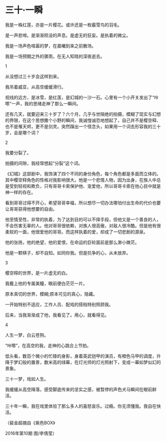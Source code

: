 # 三十·一瞬

我是一株红莲，亦是一片樱花。或许还是一枚霰雪鸟的羽毛。 

是一声悲啼。是渐渐陨没的声息。是虚无的狂妄。是执着的微尘。 

我是一场声色喧嚣的梦，在晨曦到来之前散场。 

我是一场预期之外的骤雨，在无人知晓的深夜逝去。 

1 

从没想过三十岁会这样到来。 

我吊着威亚，从高空缓缓滑行。 

视线的远方，是冰雪，是红莲，是幻城的一沙一石。心里有一个小开关发出了“咔嚓”一声，我的思绪走神了那么一瞬间。 

还有几天，就要迎来三十岁了？六个月，几乎与世隔绝的拍摄，模糊了现实与幻想的界限，在这个思想撒个小野的瞬间，我诚惶诚恐地想起了，自己并不是樱空释、也不是罹天烬，更不是剑灵。突然蹿出一个怪念头，如果用一个词去形容我的三十岁，会是哪个词？ 

2 

我要分裂了。 

拍摄的间隙，我经常想起“分裂”这个词。 

《幻城》这部剧中，我饰演了四个不同的身份角色，每个角色都是多面而立体的。其中樱空释角色的性格对我影响很大。他是一个悲情人物，因为出身，在族人中总是受到轻视和欺负，只有哥哥卡索保护他、宠爱他，所以哥哥卡索在他心目中就是神一样的存在。 

看到哥哥过得不开心，希望哥哥幸福，所以想尽一切办法哪怕付出生命的代价也要让哥哥获得他想要的自由。 

他至情至性，非常的执着，为了达到目的可以不择手段，但他又是一个善良的人，不会伤害无辜的人。他对哥哥很依赖，对族人很高傲，对敌人很冷酷。但是他有很柔软的一面，他很爱他的哥哥。而这样执着的爱，却成了一切悲剧的源泉。 

他的张扬，他的绝望，他的爱恨，在命运的巨轮面前是那么渺小微茫。 

他是一颗棋子，却不自知。如同你我。但是抗争的心，从未放弃。 

3 

樱空释的世界，是一片虚无的白。 

我戴上他的专属美瞳，眼前便白茫茫一片。 

原本真切的世界，模糊;原本可见的真心，隐藏。 

一开始特别不适应，工作人员、配戏的搭档特别照顾我。 

后来，当我渐渐成了他，我看见了。用心，就看得见。 

4 

人生一梦，白云苍狗。 

“咔嚓”，在高空的我，走神的心跳合上节拍。 

低头看，数百个微小的忙碌的身影，身着英武铠甲的演员，有橙色马甲的调度，升降于梦幻般的置景，数米高的绿幕，在灯光师的灯光照射下，变成一幕如梦似幻的景象。 

三十一梦，戏如人生。 

我缓缓从高空降落，感受脚底传来的坚实之感，被暂停的声色犬马瞬间在眼前鲜活。 

三十年一瞬，我在戏里体验了那么多人的喜怒哀乐。过瘾。你无须懂我。我自在快活。 

（裴金超摘自《紫色BOX》 

2016年第10期 图/李倩莹）